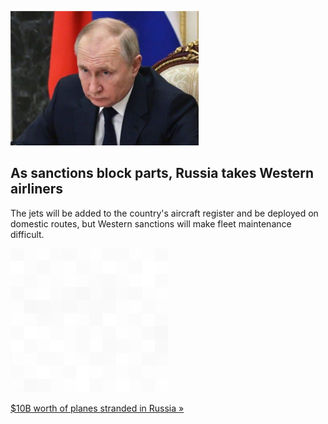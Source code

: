 
![As sanctions block parts, Russia takes Western airliners](./20220315175853.png)
## As sanctions block parts, Russia takes Western airliners

The jets will be added to the country's aircraft register and be deployed on domestic routes, but Western sanctions will make fleet maintenance difficult.

![pic](../square_bg.png)

[$10B worth of planes stranded in Russia »](https://www.yahoo.com/news/russia-seizing-western-built-airliners-224955211.html)
